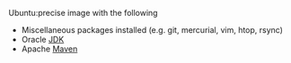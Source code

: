 Ubuntu:precise image with the following
* Miscellaneous packages installed (e.g. git, mercurial, vim, htop, rsync)
* Oracle [JDK](http://www.oracle.com/technetwork/java/javase/downloads/jdk7-downloads-1880260.html)
* Apache [Maven](http://maven.apache.org/)
